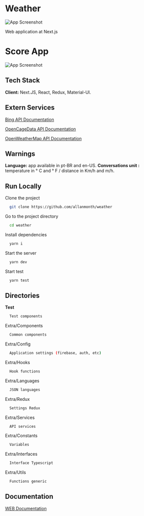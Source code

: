 
# Weather

![App Screenshot](https://user-images.githubusercontent.com/45175421/134700537-49ece4da-07fa-441c-be13-ba09c90fd703.png)

Web application at Next.js

# Score App

![App Screenshot](https://user-images.githubusercontent.com/45175421/134700537-49ece4da-07fa-441c-be13-ba09c90fd703.png)

## Tech Stack

**Client:** Next.JS, React, Redux, Material-UI.

## Extern Services 

[Bing API Documentation](https://docs.microsoft.com/en-us/rest/api/cognitiveservices-bingsearch/bing-images-api-v7-reference)

[OpenCageData API Documentation](https://opencagedata.com/api)

[OpenWeatherMap API Documentation](https://openweathermap.org/api)

## Warnings

**Language:** app available in pt-BR and en-US.
**Conversations unit :** temperature in ° C and  ° F / distance in Km/h and m/h.

## Run Locally

Clone the project

```bash
  git clone https://github.com/allanmonth/weather
```

Go to the project directory

```bash
  cd weather
```

Install dependencies

```bash
  yarn i
```

Start the server

```bash
  yarn dev
```

Start test

```bash
  yarn test
```

## Directories

__Test__

```bash
  Test components
```

Extra/Components

```bash
  Common components
```

Extra/Config

```bash
  Application settings (firebase, auth, etc)
```

Extra/Hooks

```bash
  Hook functions
```

Extra/Languages

```bash
  JSON languages
```

Extra/Redux

```bash
  Settings Redux
```

Extra/Services

```bash
  API services
```

Extra/Constants

```bash
  Variables
```

Extra/Interfaces

```bash
  Interface Typescript
```

Extra/Utils

```bash
  Functions generic
```

## Documentation

[WEB Documentation](https://github.com/hurbcom/challenge-charlie)

  